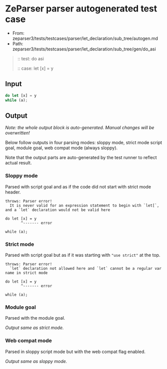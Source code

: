# ZeParser parser autogenerated test case

- From: zeparser3/tests/testcases/parser/let_declaration/sub_tree/autogen.md
- Path: zeparser3/tests/testcases/parser/let_declaration/sub_tree/gen/do_asi

> :: test: do asi
>
> :: case: let [x] = y

## Input


`````js
do let [x] = y
while (a);
`````

## Output

_Note: the whole output block is auto-generated. Manual changes will be overwritten!_

Below follow outputs in four parsing modes: sloppy mode, strict mode script goal, module goal, web compat mode (always sloppy).

Note that the output parts are auto-generated by the test runner to reflect actual result.

### Sloppy mode

Parsed with script goal and as if the code did not start with strict mode header.

`````
throws: Parser error!
  It is never valid for an expression statement to begin with `let[`, and a `let` declaration would not be valid here

do let [x] = y
       ^------- error

while (a);
`````

### Strict mode

Parsed with script goal but as if it was starting with `"use strict"` at the top.

`````
throws: Parser error!
  `let` declaration not allowed here and `let` cannot be a regular var name in strict mode

do let [x] = y
       ^------- error

while (a);
`````


### Module goal

Parsed with the module goal.

_Output same as strict mode._

### Web compat mode

Parsed in sloppy script mode but with the web compat flag enabled.

_Output same as sloppy mode._
